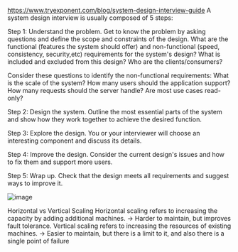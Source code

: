 https://www.tryexponent.com/blog/system-design-interview-guide
A system design interview is usually composed of 5 steps:

Step 1: Understand the problem. Get to know the problem by asking questions and define the scope and constraints of the design.
What are the functional (features the system should offer) and non-functional (speed, consistency, security,etc) requirements for the system's design?
What is included and excluded from this design?
Who are the clients/consumers?

Consider these questions to identify the non-functional requirements:
What is the scale of the system?
How many users should the application support?
How many requests should the server handle?
Are most use cases read-only?


Step 2: Design the system.  Outline the most essential parts of the system and show how they work together to achieve the desired function.

Step 3: Explore the design. You or your interviewer will choose an interesting component and discuss its details.

Step 4: Improve the design. Consider the current design's issues and how to fix them and support more users.

Step 5: Wrap up. Check that the design meets all requirements and suggest ways to improve it.

![image](https://github.com/DanielJulian/entrevistas/assets/21090149/46ac8ff7-cca9-4deb-8a53-9751fa001669)





Horizontal vs Vertical Scaling
Horizontal scaling refers to increasing the capacity by adding additional machines. -> Harder to maintain, but improves fault tolerance.
Vertical scaling refers to increasing the resources of existing machines. -> Easier to maintain, but there is a limit to it, and also there is a single point of failure
